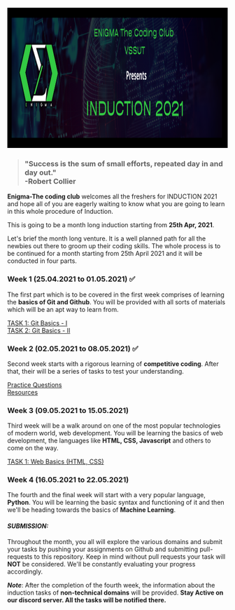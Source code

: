 <img src="induction banner.png" height="320px"> <br>

>### "Success is the sum of small efforts, repeated day in and day out."<br> **-Robert Collier**

**Enigma-The coding club** welcomes all the freshers for INDUCTION 2021 and hope all of you are eagerly waiting to know what you are going to learn in this whole procedure of Induction.

This is going to be a month long induction starting from **25th Apr, 2021**.

Let's brief the month long venture. It is a well planned path for all the newbies out there to groom up their coding skills. The whole process is to be continued for a month starting from 25th April 2021 and it will be conducted in four parts.

### Week 1 (25.04.2021 to 01.05.2021) :white_check_mark:
The first part which is to be covered in the first week comprises of learning the **basics of Git and Github**. You will be provided with all sorts of materials which will be an apt way to learn from.<br>

[TASK 1: Git Basics - I](./Open%20Source/Git1/) <br>
[TASK 2: Git Basics - II](./Open%20Source/Git2/)

### Week 2 (02.05.2021 to 08.05.2021) :white_check_mark:
Second week starts with a rigorous learning of **competitive coding**. After that, their will be a series of tasks to test your understanding.<br>

[Practice Questions](./Competitive%20Coding/Task/Practice%20Questions/README.md) <br>
[Resources](./Competitive%20Coding/Task/Resources)

<!-- <a href="./Competitive%20Coding"><img src="https://img.shields.io/badge/on%20-Going-green"></a> -->

### Week 3 (09.05.2021 to 15.05.2021)
Third week will be a walk around on one of the most popular technologies of modern world, web development. You will be learning the basics of web development, the languages like **HTML, CSS, Javascript** and others to come on the way.<br>

[TASK 1: Web Basics (HTML, CSS)](./Web%20Development/Task-1/) <br>

### Week 4 (16.05.2021 to 22.05.2021)
The fourth and the final week will start with a very popular language, **Python**. You will be learning the basic syntax and functioning of it and then we'll be heading towards the basics of **Machine Learning**.<br>

#### _SUBMISSION:_ <br>
Throughout the month, you all will explore the various domains and submit your tasks by pushing your assignments on Github and submitting pull-requests to this repository. Keep in mind without pull requests your task will **NOT** be considered. We'll be constantly evaluating your progress accordingly.

**_Note_**: After the completion of the fourth week, the information about the induction tasks of **non-technical domains** will be provided. **Stay Active on our discord server. All the tasks will be notified there.**

<!--_Haven't joined our Discord channel yet?_ [Join Now](https://discord.gg/5ZUVq3cbwM)-->
